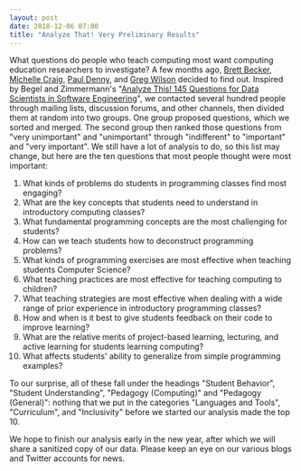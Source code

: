 ```yaml
---
layout: post
date: 2018-12-06 07:00
title: "Analyze That! Very Preliminary Results"
---
```


What questions do people who teach computing most want computing education researchers to investigate?
A few months ago,
[Brett Becker](https://www.brettbecker.com/),
[Michelle Craig](https://michellecraig.github.io/),
[Paul Denny](https://www.cs.auckland.ac.nz/~paul/),
and [Greg Wilson](http://third-bit.com) decided to find out.
Inspired by Begel and Zimmermann's
"[Analyze This! 145 Questions for Data Scientists in Software Engineering](https://www.microsoft.com/en-us/research/publication/analyze-this-145-questions-for-data-scientists-in-software-engineering/)",
we contacted several hundred people through mailing lists, discussion forums, and other channels,
then divided them at random into two groups.
One group proposed questions,
which we sorted and merged.
The second group then ranked those questions
from "very unimportant" and "unimportant" through "indifferent" to "important" and "very important".
We still have a lot of analysis to do,
so this list may change,
but here are the ten questions that most people thought were most important:

1.  What kinds of problems do students in programming classes find most engaging?
1.  What are the key concepts that students need to understand in introductory computing classes?
1.  What fundamental programming concepts are the most challenging for students?
1.  How can we teach students how to deconstruct programming problems?
1.  What kinds of programming exercises are most effective when teaching students Computer Science?
1.  What teaching practices are most effective for teaching computing to children?
1.  What teaching strategies are most effective when dealing with a wide range of prior experience in introductory programming classes?
1.  How and when is it best to give students feedback on their code to improve learning?
1.  What are the relative merits of project-based learning, lecturing, and active learning for students learning computing?
1.  What affects students' ability to generalize from simple programming examples?

To our surprise, all of these fall under the headings "Student Behavior", "Student Understanding", "Pedagogy (Computing)" and "Pedagogy (General)":
nothing that we put in the categories "Languages and Tools", "Curriculum", and "Inclusivity" before we started our analysis made the top 10.

We hope to finish our analysis early in the new year,
after which we will share a sanitized copy of our data.
Please keep an eye on our various blogs and Twitter accounts for news.
